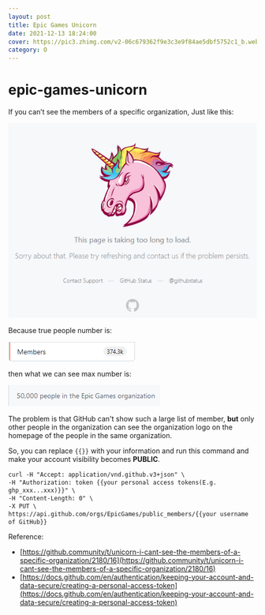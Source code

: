 ```yaml
---
layout: post
title: Epic Games Unicorn
date: 2021-12-13 18:24:00
cover: https://pic3.zhimg.com/v2-06c679362f9e3c3e9f84ae5dbf5752c1_b.webp
category: O
---
```


# epic-games-unicorn

If you can’t see the members of a specific organization, Just like this:

![unicorn](/assets/img/20211213/unicorn.png)

Because true people number is:

![tnum](/assets/img/20211213/tnum.png)

then what we can see max number is:

![fnum](/assets/img/20211213/fnum.png)

The problem is that GitHub can't show such a large list of member, **but** only other people in the organization can see the organization logo on the homepage of the people in the same organization.

So, you can replace ```{{}}``` with your information and run this command and make your account visibility becomes **PUBLIC**.

```shell
curl -H "Accept: application/vnd.github.v3+json" \
-H "Authorization: token {{your personal access tokens(E.g. ghp_xxx...xxx)}}" \
-H "Content-Length: 0" \
-X PUT \
https://api.github.com/orgs/EpicGames/public_members/{{your username of GitHub}}
```

Reference:   
- [https://github.community/t/unicorn-i-cant-see-the-members-of-a-specific-organization/2180/16](https://github.community/t/unicorn-i-cant-see-the-members-of-a-specific-organization/2180/16)  
- [https://docs.github.com/en/authentication/keeping-your-account-and-data-secure/creating-a-personal-access-token](https://docs.github.com/en/authentication/keeping-your-account-and-data-secure/creating-a-personal-access-token)  
